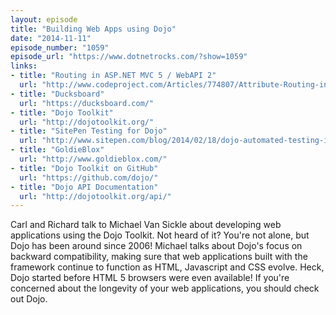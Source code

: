 ```yaml
---
layout: episode
title: "Building Web Apps using Dojo"
date: "2014-11-11"
episode_number: "1059"
episode_url: "https://www.dotnetrocks.com/?show=1059"
links:
- title: "Routing in ASP.NET MVC 5 / WebAPI 2"
  url: "http://www.codeproject.com/Articles/774807/Attribute-Routing-in-ASP-NET-MVC-WebAPI"
- title: "Ducksboard"
  url: "https://ducksboard.com/"
- title: "Dojo Toolkit"
  url: "http://dojotoolkit.org/"
- title: "SitePen Testing for Dojo"
  url: "http://www.sitepen.com/blog/2014/02/18/dojo-automated-testing-improvements-updating-to-intern/"
- title: "GoldieBlox"
  url: "http://www.goldieblox.com/"
- title: "Dojo Toolkit on GitHub"
  url: "https://github.com/dojo/"
- title: "Dojo API Documentation"
  url: "http://dojotoolkit.org/api/"
---
```


Carl and Richard talk to Michael Van Sickle about developing web applications using the Dojo Toolkit. Not heard of it? You're not alone, but Dojo has been around since 2006! Michael talks about Dojo's focus on backward compatibility, making sure that web applications built with the framework continue to function as HTML, Javascript and CSS evolve. Heck, Dojo started before HTML 5 browsers were even available! If you're concerned about the longevity of your web applications, you should check out Dojo.
